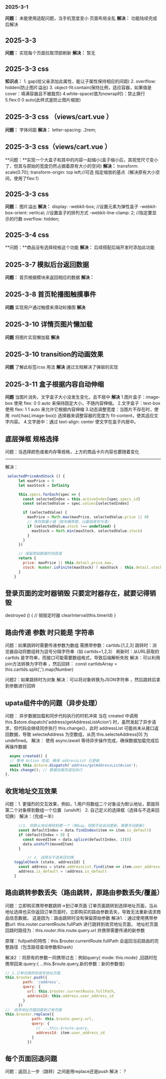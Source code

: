 <!-- 此处用来记录 遇到的坑 -->
### 2025-3-1
**问题：** 未能使用适配问题，当手机宽度变小 页面布局全乱
**解决：** 功能陆续完成后解决

## 2025-3-3
**问题：** 实现每个页面拉取顶部刷新
**解决：** 暂无


## 2025-3-3 css
**知识点：** 1. gap(给父亲添加此属性，能让子属性保持相应的间距) 2. overlflow: hidden(防止图片溢出) 3. object-fit:contain(保持比例，适应容器，如果值是cover：填满容器且不被裁剪) 4.white-space(值为nowrap时)：禁止换行
5.flex:0 0 auto(此样式是防止图片缩放)



## 2025-3-3 css （views/cart.vue ）
**问题：** 字体间距
**解决：** letter-spacing: .2rem;

## 2025-3-3 css（views/cart.vue ）
**问题：**实现一个大盒子和其中的内容一起缩小(盒子缩小后，其视觉尺寸变小了，但其与原始的宽度仍然占据着原有大小的空间)
**解决：** transform:  scale(0.70);  transform-origin: top left;//可选 指定缩放的基点（解决原有大小空间，使用了flex:1）

## 2025-3-3 css
**问题：** 图片溢出
**解决：** display: -webkit-box; //设置元素为弹性盒子
      -webkit-box-orient: vertical; //设置盒子的排列方式
      -webkit-line-clamp: 2; //指定要显示的行数
      overflow: hidden;

## 2025-3-4 css
**问题：**商品没有选择规格这个功能
**解决：** 后续搭配后端开发时添加此功能


## 2025-3-7 模拟后台返回数据
**问题：** 首页根据模块来返回相应的数据
**解决：**


## 2025-3-8 首页轮播图触摸事件
**问题** 实现用户通过触摸来滑动轮播图
**解决**

## 2025-3-10 详情页图片懒加载
**问题** 将图片实现懒加载
**解决**

##  2025-3-10 transition的动画效果
**问题**  了解此标签/css 用法
**解决**  通过文档解决了弹层的实现

## 2025-3-11 盒子根据内容自动伸缩
**问题** 当图片消失，文字盒子大小没发生变化，且不居中
**解决** 1.图片盒子：image-box 使用 flex: 0 0 auto 来保持固定大小，不随内容伸缩。
         2.文字盒子：text-box 使用 flex: 1 1 auto 来允许它根据内容伸缩
         3.动态调整宽度：当图片不存在时，使用 :not(:has(.image-box)) 选择器来调整容器的宽度为 fit-content，使其适应文字内容。
         4.文字居中：通过 text-align: center 使文字在盒子内居中。

## 底层弹框 规格选择
问题：当选择颜色或者内存等规格，上方的商品卡片内容也要随着变化


---

解决：
```javaScript
 selectedPriceAndStock () {
      let maxPrice = 0
      let maxStock = Infinity

      this.specs.forEach(spec => {
        const selectedIndex = this.activeIndex[spec.specs_id]
        const selectedValue = spec.values[selectedIndex]

        if (selectedValue) {
          maxPrice = Math.max(maxPrice, selectedValue.price || 0)
          // 库存取最小值（按木桶原理，以最低库存为准）
          if (selectedValue.stock !== undefined) {
            maxStock = Math.min(maxStock, selectedValue.stock)
          }
        }
      })

      // 保留原始数据的兜底值
      return {
        price: maxPrice || this.detail.price_max,
        stock: Number.isFinite(maxStock) ? maxStock : this.detail.stock
      }
    }

```


## 登录页面的定时器销毁  只要定时器存在，就要记得销毁
  destroyed () {
    // 销毁定时器
    clearInterval(this.timerId)
  }

## 路由传递 参数 时只能是 字符串
问题：如果跳转时需要传递参数为数组 
      需携带参数：cartIds:[1,2,3]
      跳转时​​：浏览器自动将数组转为逗号分隔字符串（如 cartIds=1,2,3）
​​      刷新时​​：从URL获取的 cartIds 是字符串，而接口可能需要数组格式，导致后端解析失败
解决：可以利用join方法转换为字符串 ，然后回转：  const cartIdsArray = this.cartIds.split(',').map(Number)

问题2：如果跳转时为对象
解决：可以将对象转换为JSON字符串 ，然后跳转后拿到参数进行回转


## upata组件中的问题（异步处理）
问题： ​​异步数据加载和同步代码执行的时机冲突
      当在 created 中调用 this.$store.dispatch('address/getAddressListAcion') 时，虽然发起了异步请求，但代码会继续同步执行 this.change()，此时 addressList 可能尚未从接口返回数据，导致 selecteAddress 为空数组，从而 this.selecteAddress[0] 为 undefined。
解决： ​​使用 async/await 等待异步操作完成​，确保数据加载完成后再操作数据

```javascript
  async created() {
  // 等待 Action 完成，确保 addressList 已更新
  await this.$store.dispatch('address/getAddressListAcion');
  this.change(); // 数据加载完成后执行
},

```

## 收货地址交互效果
问题：1. 更强烈的交互效果，例如，1.用户将数组二个对象设为默认地址，那就将第二个对象移到数组一个位置（unshift）
      2. 自己定义的选择框（选择与不选来回切换）
解决：（完成一半）
```Javascript
      //1. 将默认地址移除到第一个（有bug，视图不会自动更新，需要手动刷新)
      const defaultIndex = data.findIndex(item => item.is_default)
      if (defaultIndex > 0) {
        const movedItem = data.splice(defaultIndex, 1)[0]
        data.unshift(movedItem)
      }

          // 2. 选择与不选来回切换
    toggleCheck (state, addressId) {
      const address = state.addressList.find(item => item.user_address_id === addressId)
      address.is_default = !address.is_default
    }

```


## 路由跳转参数丢失（路由跳转，原路由参数丢失/覆盖）
问题：立即购买携带参数跳转→到订单页面 订单页面跳转到选择地址页面，当从地址选择也买你返回订单页面时，立即购买的路由参数丢失，导致无法重新请求商品信息数据，
  这是因为：路由跳转时没有保留原始参数
解决1.：通过使用携带参数url: this.router.currentRoute.fullPath 进行跳转到收货地址页面，
      地址栏页面回跳时路径为：this.$router.this.$route.query.url 并携带需要传递的新参数

原理：fullpath的特性：this.$router.currentRoute.fullPath 会返回当前路由的完整路径（包含路径查询参数和hash）


解决2 ：将原有的参数一同携带过去：例如query{ mode: this.mode} ,回跳时在携带回来:query:{ ...this.$route.query,新的参数：新的参数值}

```javascript
// 1.订单也跳转到收货地址页面
this.$router.push({
        path: '/address',
        query: {
          url: this.$router.currentRoute.fullPath,
          addressId: this.address.user_address_id
        }
      })
//  收货地址页面回跳到订单页面
this.$router.replace({
            path: this.$route.query.url,
            query: {
              // ...this.$route.query,
              addressId: item.user_address_id
            }
          })

```


## 每个页面回退问题
问题：返回上一步（跳转）之间是用replace还是push
解决：？